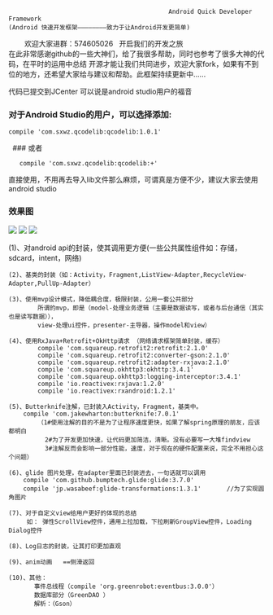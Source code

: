                                                 Android Quick Developer Framework
    (Android 快速开发框架————————致力于让Android开发更简单)
         欢迎大家进群：574605026   开启我们的开发之旅	
	 在此非常感谢github的一些大神们，给了我很多帮助，同时也参考了很多大神的代码，在平时的运用中总结
  开源才能让我们共同进步，欢迎大家fork，如果有不到位的地方，还希望大家给与建议和帮助。此框架持续更新中......
  
  代码已提交到JCenter  可以说是android studio用户的福音

  ### 对于Android Studio的用户，可以选择添加:

	compile 'com.sxwz.qcodelib:qcodelib:1.0.1'

   ### 或者

       compile 'com.sxwz.qcodelib:qcodelib:+'

直接使用，不用再去导入lib文件那么麻烦，可谓真是方便不少，建议大家去使用android studio

  
### 效果图
<img src="/Image/QQ图片20170104195319.jpg"/>
<img src="/Image/QQ图片20170104195345.jpg"/>
<img src="/Image/QQ图片20170104195325.jpg"/>

(1)、对android api的封装，使其调用更方便(一些公共属性组件如：存储，sdcard，intent，网络)
	
	(2)、基类的封装（如：Activity，Fragment,ListView-Adapter,RecycleView-Adapter,PullUp-Adapter）
	
	(3)、使用mvp设计模式，降低耦合度，极限封装，公用一套公共部分
			所谓的mvp，即是（model-处理业务逻辑（主要是数据读写，或者与后台通信（其实也是读写数据）），
			view-处理ui控件，presenter-主导器，操作model和view）
				
	(4)、使用RxJava+Retrofit+OkHttp请求 （网络请求框架简单封装，缓存）
			compile 'com.squareup.retrofit2:retrofit:2.1.0'
			compile 'com.squareup.retrofit2:converter-gson:2.1.0'
			compile 'com.squareup.retrofit2:adapter-rxjava:2.1.0'
			compile 'com.squareup.okhttp3:okhttp:3.4.1'
			compile 'com.squareup.okhttp3:logging-interceptor:3.4.1'
			compile 'io.reactivex:rxjava:1.2.0'
			compile 'io.reactivex:rxandroid:1.2.1'
			
	(5)、Butterknife注解，已封装入Activity，Fragment，基类中。
		compile 'com.jakewharton:butterknife:7.0.1'
			（1#使用注解的目的不是为了让程序速度更快，如果了解spring原理的朋友，应该都明白
			  2#为了开发更加快速，让代码更加简洁，清晰。没有必要写一大堆findview
			  3#注解反而会影响一部分性能，速度，对于现在的硬件配置来说，完全不用担心这个问题）
	
	(6)、glide 图片处理，在adapter里面已封装进去，一句话就可以调用
	    compile 'com.github.bumptech.glide:glide:3.7.0'
		compile 'jp.wasabeef:glide-transformations:1.3.1'       //为了实现圆角图片
		
	(7)、对于自定义view给用户更好的体现的总结
	     如： 弹性ScrollView控件，通用上拉加载，下拉刷新GroupView控件，Loading Dialog控件
	
	(8)、Log日志的封装，让其打印更加直观
	
	(9)、anim动画   ==侧滑返回
	
	(10)、其他：
	       事件总线程（compile 'org.greenrobot:eventbus:3.0.0'）
	       数据库部分（GreenDAO ）
		   解析：（Gson）
